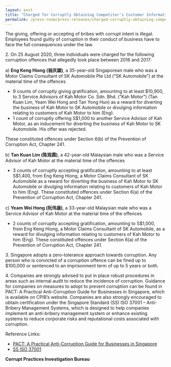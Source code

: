 ```yaml
---
layout: post
title: "Charged for Corruptly Obtaining Competitor's Customer Information and Business"
permalink: /press-room/press-releases/charged-corruptly-obtaining-competitor's-customer-information-and-business/
---
```


The giving, offering or accepting of bribes with corrupt intent is illegal. Employees found guilty of corruption in their conduct of business have to face the full consequences under the law.

2\. On 25 August 2020, three individuals were charged for the following corruption offences that allegedly took place between 2016 and 2017:

a) **Eng Keng Hiong (翁庆雄)**, a 35-year-old Singaporean male who was a Motor Claims Consultant of SK Automobile Pte Ltd (“SK Automobile”) at the material time of the offences

- 9 counts of corruptly giving gratification, amounting to at least $10,900, to 3 Service Advisors of Kah Motor Co. Sdn. Bhd. (“Kah Motor”) (Tan Kuan Lim, Yeam Wei Hong and Tan Yong Hun) as a reward for diverting the business of Kah Motor to SK Automobile or divulging information relating to customers of Kah Motor to him (Eng).
- 1 count of corruptly offering S$1,000 to another Service Advisor of Kah Motor, as an inducement for diverting the business of Kah Motor to SK Automobile. His offer was rejected.

These constituted offences under Section 6(b) of the Prevention of Corruption Act, Chapter 241.

b) **Tan Kuan Lim (陈观霖)**, a 42-year-old Malaysian male who was a Service Advisor of Kah Motor at the material time of the offences

- 3 counts of corruptly accepting gratification, amounting to at least S$1,400, from Eng Keng Hiong, a Motor Claims Consultant of SK Automobile as a reward for diverting the business of Kah Motor to SK Automobile or divulging information relating to customers of Kah Motor to him (Eng). These constituted offences under Section 6(a) of the Prevention of Corruption Act, Chapter 241.

c) **Yeam Wei Hong (阮伟康)**, a 33-year-old Malaysian male who was a Service Advisor of Kah Motor at the material time of the offences

- 2 counts of corruptly accepting gratification, amounting to S$1,000, from Eng Keng Hiong, a Motor Claims Consultant of SK Automobile, as a reward for divulging information relating to customers of Kah Motor to him (Eng). These constituted offences under Section 6(a) of the Prevention of Corruption Act, Chapter 241.

3\. Singapore adopts a zero-tolerance approach towards corruption. Any person who is convicted of a corruption offence can be fined up to $100,000 or sentenced to an imprisonment term of up to 5 years or both.

4\. Companies are strongly advised to put in place robust procedures in areas such as internal audit to reduce the incidence of corruption. Guidance for companies on measures to adopt to prevent corruption can be found in PACT: A Practical Anti-Corruption Guide for Businesses in Singapore, which is available on CPIB’s website. Companies are also strongly encouraged to obtain certification under the Singapore Standard (SS) ISO 37001 – Anti-Bribery Management Systems, which is designed to help companies implement an anti-bribery management system or enhance existing systems to reduce corporate risks and reputational costs associated with corruption.

Reference Links:

- [PACT: A Practical Anti-Corruption Guide for Businesses in Singapore](/research-room/publications/anti-corruption-guide-for-businesses/)<br>
- [SS ISO 37001](/research-room/publications/ss-iso-37001/)

**Corrupt Practices Investigation Bureau**
